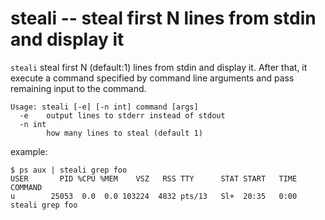 steali -- steal first N lines from stdin and display it
=======================================================

`steali` steal first N (default:1) lines from stdin and display it.
After that, it execute a command specified by command line arguments and pass remaining input to the command.

```
Usage: steali [-e] [-n int] command [args]
  -e    output lines to stderr instead of stdout
  -n int
        how many lines to steal (default 1)
```

example:

```
$ ps aux | steali grep foo
USER       PID %CPU %MEM    VSZ   RSS TTY      STAT START   TIME COMMAND
u        25053  0.0  0.0 103224  4832 pts/13   Sl+  20:35   0:00 steali grep foo
```
